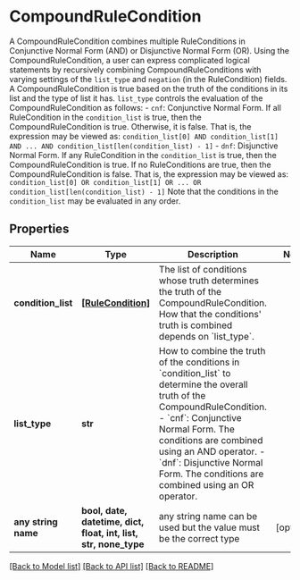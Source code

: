 # CompoundRuleCondition

A CompoundRuleCondition combines multiple RuleConditions in Conjunctive Normal Form (AND) or Disjunctive Normal Form (OR). Using the CompoundRuleCondition, a user can express complicated logical statements by recursively combining CompoundRuleConditions with varying settings of the `list_type` and `negation` (in the RuleCondition) fields.  A CompoundRuleCondition is true based on the truth of the conditions in its list and the type of list it has. `list_type` controls the evaluation of the CompoundRuleCondition as follows:   - `cnf`: Conjunctive Normal Form. If all RuleCondition in the `condition_list` is true, then the     CompoundRuleCondition is true. Otherwise, it is false. That is, the expression may be viewed as:       `condition_list[0] AND condition_list[1] AND ... AND condition_list[len(condition_list) - 1]`   - `dnf`: Disjunctive Normal Form. If any RuleCondition in the `condition_list` is true, then the     CompoundRuleCondition is true. If no RuleConditions are true, then the CompoundRuleCondition is false.     That is, the expression may be viewed as:       `condition_list[0] OR condition_list[1] OR ... OR condition_list[len(condition_list) - 1]`  Note that the conditions in the `condition_list` may be evaluated in any order. 

## Properties
Name | Type | Description | Notes
------------ | ------------- | ------------- | -------------
**condition_list** | [**[RuleCondition]**](RuleCondition.md) | The list of conditions whose truth determines the truth of the CompoundRuleCondition. How that the conditions&#39; truth is combined depends on &#x60;list_type&#x60;.  | 
**list_type** | **str** | How to combine the truth of the conditions in &#x60;condition_list&#x60; to determine the overall truth of the CompoundRuleCondition. - &#x60;cnf&#x60;: Conjunctive Normal Form. The conditions are combined using an AND operator. - &#x60;dnf&#x60;: Disjunctive Normal Form. The conditions are combined using an OR operator.  | 
**any string name** | **bool, date, datetime, dict, float, int, list, str, none_type** | any string name can be used but the value must be the correct type | [optional]

[[Back to Model list]](../README.md#documentation-for-models) [[Back to API list]](../README.md#documentation-for-api-endpoints) [[Back to README]](../README.md)


